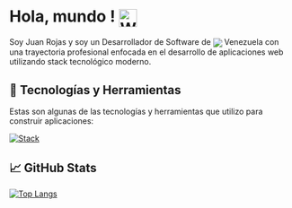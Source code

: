 
# Hola, mundo ! <img align="center" src="https://raw.githubusercontent.com/Tarikul-Islam-Anik/Animated-Fluent-Emojis/master/Emojis/Hand%20gestures/Waving%20Hand.png" alt="Waving Hand" width="32" height="32" />


Soy Juan Rojas y soy un Desarrollador de Software de <img align="center" src="https://flagcdn.com/16x12/ve.png"/> Venezuela con una trayectoria profesional enfocada en el desarrollo de aplicaciones web utilizando stack tecnológico moderno.


## 🔨 Tecnologías y Herramientas

Estas son algunas de las tecnologías y herramientas que utilizo para construir aplicaciones:

[![Stack](https://skillicons.dev/icons?i=js,react,astro,nodejs,css,tailwind,git&theme=dark)](https://react.dev/) 

## 📈 GitHub Stats
  [![Top Langs](https://github-readme-stats.vercel.app/api/top-langs/?username=criptamas&layout=compact&theme=radical)](https://github.com/anuraghazra/github-readme-stats)

